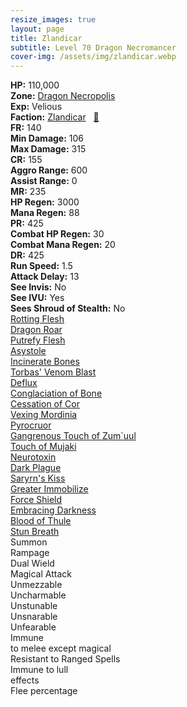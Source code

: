 ```yaml
---
resize_images: true
layout: page
title: Zlandicar
subtitle: Level 70 Dragon Necromancer
cover-img: /assets/img/zlandicar.webp
---
```


<div class="info-section">
<div class="info-item"><strong>HP:</strong> 110,000</div>
<div class="info-item"><strong>Zone:</strong> <a href="https://www.pqdi.cc/zone/123" target="_blank">Dragon Necropolis</a></div>
<div class="info-item"><strong>Exp:</strong> Velious</div>
<div class="info-item"><strong>Faction:</strong> <a href="https://www.pqdi.cc/faction/464" target="_blank">Zlandicar</a>&nbsp;&nbsp;&nbsp;<a href="https://www.pqdi.cc/npc/123115" target="_blank" title="View NPC on PQDI">🔗</a></div>
</div>

<div class="stats-grid">
<div class="stats-row">
<div class="stats-cell"><strong>FR:</strong> 140</div>
<div class="stats-cell"><strong>Min Damage:</strong> 106</div>
<div class="stats-cell"><strong>Max Damage:</strong> 315</div>
</div>
<div class="stats-row">
<div class="stats-cell"><strong>CR:</strong> 155</div>
<div class="stats-cell"><strong>Aggro Range:</strong> 600</div>
<div class="stats-cell"><strong>Assist Range:</strong> 0</div>
</div>
<div class="stats-row">
<div class="stats-cell"><strong>MR:</strong> 235</div>
<div class="stats-cell"><strong>HP Regen:</strong> 3000</div>
<div class="stats-cell"><strong>Mana Regen:</strong> 88</div>
</div>
<div class="stats-row">
<div class="stats-cell"><strong>PR:</strong> 425</div>
<div class="stats-cell"><strong>Combat HP Regen:</strong> 30</div>
<div class="stats-cell"><strong>Combat Mana Regen:</strong> 20</div>
</div>
<div class="stats-row">
<div class="stats-cell"><strong>DR:</strong> 425</div>
<div class="stats-cell"><strong>Run Speed:</strong> 1.5</div>
<div class="stats-cell"><strong>Attack Delay:</strong> 13</div>
</div>
<div class="stats-row">
<div class="stats-cell"><strong>See Invis:</strong> No</div>
<div class="stats-cell"><strong>See IVU:</strong> Yes</div>
<div class="stats-cell"><strong>Sees Shroud of Stealth:</strong> No</div>
</div>
</div>

<div class="spell-grid">
<div class="spell-cell"><a href="https://www.pqdi.cc/spell/897" target="_blank">Rotting Flesh</a></div>
<div class="spell-cell"><a href="https://www.pqdi.cc/spell/981" target="_blank">Dragon Roar</a></div>
<div class="spell-cell"><a href="https://www.pqdi.cc/spell/1956" target="_blank">Putrefy Flesh</a></div>
<div class="spell-cell"><a href="https://www.pqdi.cc/spell/1508" target="_blank">Asystole</a></div>
<div class="spell-cell"><a href="https://www.pqdi.cc/spell/2014" target="_blank">Incinerate Bones</a></div>
<div class="spell-cell"><a href="https://www.pqdi.cc/spell/3572" target="_blank">Torbas' Venom Blast</a></div>
<div class="spell-cell"><a href="https://www.pqdi.cc/spell/1613" target="_blank">Deflux</a></div>
<div class="spell-cell"><a href="https://www.pqdi.cc/spell/2015" target="_blank">Conglaciation of Bone</a></div>
<div class="spell-cell"><a href="https://www.pqdi.cc/spell/1615" target="_blank">Cessation of Cor</a></div>
<div class="spell-cell"><a href="https://www.pqdi.cc/spell/1616" target="_blank">Vexing Mordinia</a></div>
<div class="spell-cell"><a href="https://www.pqdi.cc/spell/1617" target="_blank">Pyrocruor</a></div>
<div class="spell-cell"><a href="https://www.pqdi.cc/spell/1393" target="_blank">Gangrenous Touch of Zum`uul</a></div>
<div class="spell-cell"><a href="https://www.pqdi.cc/spell/3032" target="_blank">Touch of Mujaki</a></div>
<div class="spell-cell"><a href="https://www.pqdi.cc/spell/3035" target="_blank">Neurotoxin</a></div>
<div class="spell-cell"><a href="https://www.pqdi.cc/spell/3315" target="_blank">Dark Plague</a></div>
<div class="spell-cell"><a href="https://www.pqdi.cc/spell/3306" target="_blank">Saryrn's Kiss</a></div>
<div class="spell-cell"><a href="https://www.pqdi.cc/spell/3195" target="_blank">Greater Immobilize</a></div>
<div class="spell-cell"><a href="https://www.pqdi.cc/spell/3301" target="_blank">Force Shield</a></div>
<div class="spell-cell"><a href="https://www.pqdi.cc/spell/3309" target="_blank">Embracing Darkness</a></div>
<div class="spell-cell"><a href="https://www.pqdi.cc/spell/3303" target="_blank">Blood of Thule</a></div>
<div class="spell-cell"><a href="https://www.pqdi.cc/spell/837" target="_blank">Stun Breath</a></div>
</div>

<div class="ability-grid">
<div class="ability-cell">Summon</div>
<div class="ability-cell">Rampage</div>
<div class="ability-cell">Dual Wield</div>
<div class="ability-cell">Magical Attack</div>
<div class="ability-cell">Unmezzable</div>
<div class="ability-cell">Uncharmable</div>
<div class="ability-cell">Unstunable</div>
<div class="ability-cell">Unsnarable</div>
<div class="ability-cell">Unfearable</div>
<div class="ability-cell">Immune</div>
<div class="ability-cell">to melee except magical</div>
<div class="ability-cell">Resistant to Ranged Spells</div>
<div class="ability-cell">Immune to lull</div>
<div class="ability-cell">effects</div>
<div class="ability-cell">Flee percentage</div>
</div>
